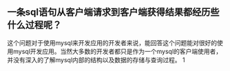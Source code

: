 一条sql语句从客户端请求到客户端获得结果都经历些什么过程呢？
---
这个问题对于使用mysql来开发应用的开发者来说，能回答这个问题能对很好的使用mysql开发应用。当然大多数的开发者都只是作为一个mysql的客户端使用者，并没有深入的了解mysql内部的结构以及数据的存储与查询过程。
1
<!--stackedit_data:
eyJoaXN0b3J5IjpbLTEwNzUzNjYyMywtMzQ5NjUxNDcwLDYwNj
gyNTI2NiwxMzM5NzQzODczLC0yODgwOTIzODMsLTI0ODIwMzE5
NV19
-->